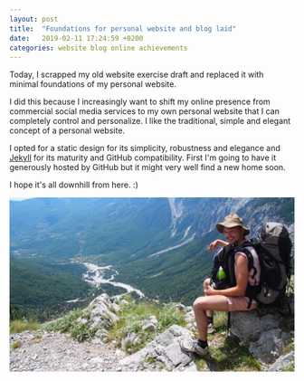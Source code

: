 ```yaml
---
layout: post
title:  "Foundations for personal website and blog laid"
date:   2019-02-11 17:24:59 +0200
categories: website blog online achievements
---
```

Today, I scrapped my old website exercise draft and replaced it with minimal
foundations of my personal website.

I did this because I increasingly want to shift my online presence from
commercial social media services to my own personal website that I can
completely control and personalize. I like the traditional, simple and elegant
concept of a personal website.

I opted for a static design for its simplicity, robustness and elegance and 
[Jekyll][jekyllrb] for its maturity and GitHub compatibility. First I'm going 
to have it generously hosted by GitHub but it might very well find a new home 
soon.

I hope it's all downhill from here. :)

![A picture of me at a cliff in the Accursed Mountains of Albania][photo1]

[jekyllrb]: https://jekyllrb.com
[photo1]: /assets/photos/drop1-lq.jpg
